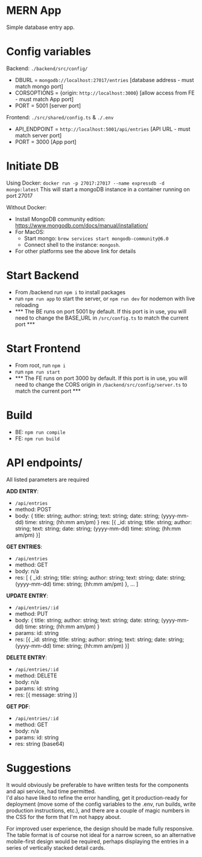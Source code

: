 # MERN App
Simple database entry app.

# Config variables
Backend: `./backend/src/config/`
- DBURL = `mongodb://localhost:27017/entries` [database address - must match mongo port]
- CORSOPTIONS = {origin: `http://localhost:3000`} [allow access from FE - must match App port]
- PORT = 5001 [server port]

Frontend: `./src/shared/config.ts` & `./.env`
- API_ENDPOINT = `http://localhost:5001/api/entries` [API URL - must match server port]
- PORT = 3000 [App port]

# Initiate DB
Using Docker:
    `docker run -p 27017:27017 --name expressdb -d mongo:latest`
    This will start a mongoDB instance in a container running on port 27017

Without Docker:
- Install MongoDB community edition: https://www.mongodb.com/docs/manual/installation/
- For MacOS:
    - Start mongo: `brew services start mongodb-community@6.0`
    - Connect shell to the instance: `mongosh`.
- For other platforms see the above link for details

# Start Backend
- From /backend run `npm i` to install packages
- run `npm run app` to start the server, or `npm run dev` for nodemon with live reloading
- *** The BE runs on port 5001 by default. If this port is in use, you will need to change the BASE_URL in `/src/config.ts` to match the current port ***

# Start Frontend
- From root, run `npm i` 
- run `npm run start`
- *** The FE runs on port 3000 by default.  If this port is in use, you will need to change the CORS origin in `/backend/src/config/server.ts` to match the current port ***

# Build
- BE: `npm run compile`
- FE: `npm run build`

# API endpoints/
All listed parameters are required

__ADD ENTRY__:
- `/api/entries`
- method: POST
- body: {
    title: string;
    author: string;
        text: string;
        date: string; (yyyy-mm-dd)
        time: string; (hh:mm am/pm)
    }
    res: [{
            _id: string;
            title: string;
            author: string;
            text: string;
            date: string; (yyyy-mm-dd)
            time: string; (hh:mm am/pm) 
        }]

__GET ENTRIES__:
- `/api/entries`
- method: GET
- body: n/a
- res: [
            {
                _id: string;
                title: string;
                author: string;
                text: string;
                date: string; (yyyy-mm-dd)
                time: string; (hh:mm am/pm) 
            }, 
            ...
        ]

__UPDATE ENTRY__:
- `/api/entries/:id`
- method: PUT
- body: {
    title: string;
    author: string;
        text: string;
        date: string; (yyyy-mm-dd)
        time: string; (hh:mm am/pm)
    }
- params: id: string
- res: [{
            _id: string;
            title: string;
            author: string;
            text: string;
            date: string; (yyyy-mm-dd)
            time: string; (hh:mm am/pm) 
        }]

__DELETE ENTRY__:
- `/api/entries/:id`
- method: DELETE
- body: n/a
- params: id: string
- res: [{
            message: string
        }]

__GET PDF__:
- `/api/entries/:id`
- method: GET
- body: n/a
- params: id: string
- res: string (base64)


# Suggestions
It would obviously be preferable to have written tests for the components and api service, had time permitted.  
I'd also have liked to refine the error handling, get it production-ready for deployment (move some of the config variables to the .env, run builds, write production instructions, etc.), and there are a couple of magic numbers in the CSS for the form that I'm not happy about.

For improved user experience, the design should be made fully responsive. The table format is of course not ideal for a narrow screen, so an alternative mobile-first design would be required, perhaps displaying the entries in a series of vertically stacked detail cards.
